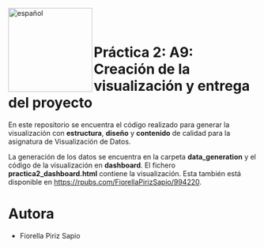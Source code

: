 [<img align="left" src="https://www.uoc.edu/portal/_resources/common/imatges/sala_de_premsa/noticies/2016/202-nova-marca-uoc.jpg" alt="español" width="170"/>](https://www.uoc.edu/portal/es/news/actualitat/2016/202-nueva-marca-uoc.html)

<br>
<br>

# Práctica 2: A9: Creación de la visualización y entrega del proyecto

En este repositorio se encuentra el código realizado para generar  la visualización con **estructura**, **diseño** y **contenido** de calidad para la asignatura de 
Visualización de Datos.

La generación de los datos se encuentra en la carpeta **data_generation** y el código de la visualización en **dashboard**. El fichero **practica2_dashboard.html** contiene la visualización.
Esta también está disponible en https://rpubs.com/FiorellaPirizSapio/994220.

# Autora

- Fiorella Piriz Sapio

